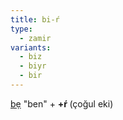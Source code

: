 ```yaml
---
title: bi-ŕ
type:
  - zamir
variants:
  - biz
  - biyr
  - bir
---
```

[bẹ](/pt/bẹ) "ben" + **+ŕ&#32;**(çoğul eki)
